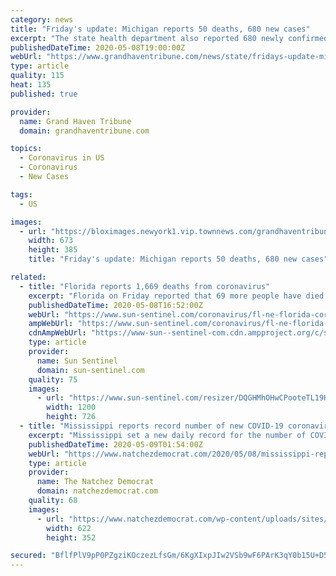 ```yaml
---
category: news
title: "Friday's update: Michigan reports 50 deaths, 680 new cases"
excerpt: "The state health department also reported 680 newly confirmed cases of the coronavirus on Friday, bringing Michigan's total case count to 46,326. According to the state report, th"
publishedDateTime: 2020-05-08T19:00:00Z
webUrl: "https://www.grandhaventribune.com/news/state/fridays-update-michigan-reports-50-deaths-680-new-cases/article_8416b31e-915c-11ea-b3dd-2be5cfe7e662.html"
type: article
quality: 115
heat: 135
published: true

provider:
  name: Grand Haven Tribune
  domain: grandhaventribune.com

topics:
  - Coronavirus in US
  - Coronavirus
  - New Cases

tags:
  - US

images:
  - url: "https://bloximages.newyork1.vip.townnews.com/grandhaventribune.com/content/tncms/assets/v3/editorial/3/38/3380dbc0-915f-11ea-a773-478a204ae894/5eb5ae15ebbc4.image.jpg?resize=673%2C385"
    width: 673
    height: 385
    title: "Friday's update: Michigan reports 50 deaths, 680 new cases"

related:
  - title: "Florida reports 1,669 deaths from coronavirus"
    excerpt: "Florida on Friday reported that 69 more people have died from the new coronavirus, bringing the total number of recorded deaths statewide to 1,669."
    publishedDateTime: 2020-05-08T16:52:00Z
    webUrl: "https://www.sun-sentinel.com/coronavirus/fl-ne-florida-coronavirus-cases-may-8-20200508-li7zljja4zesrgscqrpc3ydynu-story.html"
    ampWebUrl: "https://www.sun-sentinel.com/coronavirus/fl-ne-florida-coronavirus-cases-may-8-20200508-li7zljja4zesrgscqrpc3ydynu-story.html?outputType=amp"
    cdnAmpWebUrl: "https://www-sun--sentinel-com.cdn.ampproject.org/c/s/www.sun-sentinel.com/coronavirus/fl-ne-florida-coronavirus-cases-may-8-20200508-li7zljja4zesrgscqrpc3ydynu-story.html?outputType=amp"
    type: article
    provider:
      name: Sun Sentinel
      domain: sun-sentinel.com
    quality: 75
    images:
      - url: "https://www.sun-sentinel.com/resizer/DQGHMhOHwCPooteTL19HarVTu-k=/1200x0/top/arc-anglerfish-arc2-prod-tronc.s3.amazonaws.com/public/QQUCDSGWD3YKTYFM5FN5ZJM7Z4.jpg"
        width: 1200
        height: 726
  - title: "Mississippi reports record number of new COVID-19 coronavirus cases Friday"
    excerpt: "Mississippi set a new daily record for the number of COVID-19 coronavirus cases the Mississippi State Health Department reported Friday."
    publishedDateTime: 2020-05-09T01:54:00Z
    webUrl: "https://www.natchezdemocrat.com/2020/05/08/mississippi-reports-record-number-of-new-covid-19-coronavirus-cases-friday/"
    type: article
    provider:
      name: The Natchez Democrat
      domain: natchezdemocrat.com
    quality: 68
    images:
      - url: "https://www.natchezdemocrat.com/wp-content/uploads/sites/8/2020/05/covid19-ms-2020-05-06.jpg"
        width: 622
        height: 352

secured: "BflfPlV9pP0PZgziKOczezLfsGm/6KgXIxpJIw2VSb9wF6PArK3qY0b15U+D5Wo86EJfjboXviDM9XW/n9dNIWINvXY5EZeHHH8eizoHU2/WJlHAeRwUnM4KR9QdjL3PuMqqP9OZOmwQSTDFw1qDoMNQFQ8ql634yj8U8fG8MEz4wjt0CCrlc4NSZMW6zcf6Tu2GE2BLknWmgfRooawfqOXSUM8AL/59/sCkHVEqFB+yAXBIYWLrC7yRAJL4D64abEHk2qIDmdXkfhCiWN4UORuzMefnOggCYziohGKv0lVDH8MnfS4kEavZXn4nLs31;XPE1m+XO0/VAGE1299hWLQ=="
---
```


